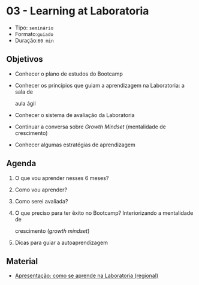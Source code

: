 # 03 - Learning at Laboratoria

* Tipo: `seminário`
* Formato:`guiado`
* Duração:`60 min`

## Objetivos

* Conhecer o plano de estudos do Bootcamp
* Conhecer os princípios que guiam a aprendizagem na Laboratoria: a sala de

  aula ágil

* Conhecer o sistema de avaliação da Laboratoria
* Continuar a conversa sobre _Growth Mindset_ \(mentalidade de crescimento\)
* Conhecer algumas estratégias de aprendizagem

## Agenda

1. O que vou aprender nesses 6 meses?
2. Como vou aprender?
3. Como serei avaliada?
4. O que preciso para ter êxito no Bootcamp? Interiorizando a mentalidade de

   crescimento \(_growth mindset_\)

5. Dicas para guiar a autoaprendizagem

## Material

* [Apresentação: como se aprende na Laboratoria \(regional\)](https://docs.google.com/presentation/d/1GRiVf3ZzyzNGgsk0Df6ZGQEojrtznOWriGGDSdyrMAI/edit#slide=id.g267e658cb7_0_719)

